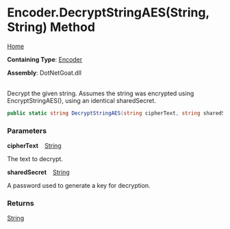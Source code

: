 # Encoder\.DecryptStringAES\(String, String\) Method

[Home](../../../../../../README.md)

**Containing Type**: [Encoder](../README.md)

**Assembly**: DotNetGoat\.dll

\
Decrypt the given string\.  Assumes the string was encrypted using 
EncryptStringAES\(\), using an identical sharedSecret\.

```csharp
public static string DecryptStringAES(string cipherText, string sharedSecret)
```

### Parameters

**cipherText** &ensp; [String](https://docs.microsoft.com/en-us/dotnet/api/system.string)

The text to decrypt\.

**sharedSecret** &ensp; [String](https://docs.microsoft.com/en-us/dotnet/api/system.string)

A password used to generate a key for decryption\.

### Returns

[String](https://docs.microsoft.com/en-us/dotnet/api/system.string)


